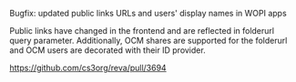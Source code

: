 Bugfix: updated public links URLs and users' display names in WOPI apps

Public links have changed in the frontend and are reflected in folderurl
query parameter. Additionally, OCM shares are supported for the folderurl
and OCM users are decorated with their ID provider.

https://github.com/cs3org/reva/pull/3694
